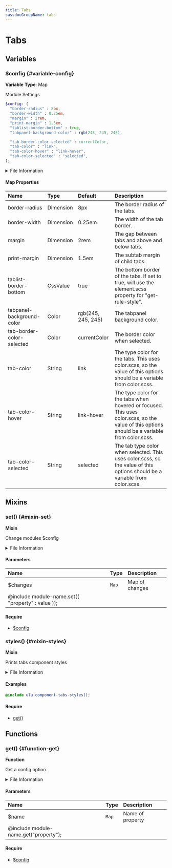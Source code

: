 ```yaml
---
title: Tabs
sassdocGroupName: tabs
---
```



# Tabs

<div class="type-large">



</div>



## Variables




<div class="sassdoc-item-header">

###  $config {#variable-config}

  <div class="sassdoc-item-header__labels">
    <span class="tag tag--primary"><strong>Variable</strong></span> <span class="tag"><strong>Type</strong>: Map</span>
  </div>

</div>

  

Module Settings
    
    

``` scss
$config: (
  "border-radius" : 8px,
  "border-width" : 0.25em,
  "margin" : 2rem,
  "print-margin" : 1.5em,
  "tablist-border-bottom" : true,
  "tabpanel-background-color" : rgb(245, 245, 245),

  "tab-border-color-selected" : currentColor,
  "tab-color" : "link",
  "tab-color-hover" : "link-hover",
  "tab-color-selected" : "selected",
);
```
  


<details>
  <summary>File Information</summary>
  
- **File:** _tabs.scss
- **Group:** tabs
- **Type:** variable
- **Lines (comments):** 22-33
- **Lines (code):** 35-47

</details>

    

#### Map Properties


|Name|Type|Default|Description|
|:--|:--|:--|:--|
|border-radius|Dimension|8px|The border radius of the tabs.|
|border-width|Dimension|0.25em|The width of the tab border.|
|margin|Dimension|2rem|The gap between tabs and above and below tabs.|
|print-margin|Dimension|1.5em|The subtab margin of child tabs.|
|tablist-border-bottom|CssValue|true|The bottom border of the tabs. If set to true, will use the element.scss property for "get-rule-style".|
|tabpanel-background-color|Color|rgb(245, 245, 245)|The tabpanel background color.|
|tab-border-color-selected|Color|currentColor|The border color when selected.|
|tab-color|String|link|The type color for the tabs. This uses color.scss, so the value of this options should be a variable from color.scss.|
|tab-color-hover|String|link-hover|The type color for the tabs when hovered or focused. This uses color.scss, so the value of this options should be a variable from color.scss.|
|tab-color-selected|String|selected|The tab type color when selected. This uses color.scss, so the value of this options should be a variable from color.scss.|

    
  

## Mixins




<div class="sassdoc-item-header">

###  set() {#mixin-set}

  <div class="sassdoc-item-header__labels">
    <span class="tag tag--primary"><strong>Mixin</strong></span>
  </div>

</div>

  

Change modules $config
    
    


<details>
  <summary>File Information</summary>
  
- **File:** _tabs.scss
- **Group:** tabs
- **Type:** mixin
- **Lines (comments):** 49-51
- **Lines (code):** 53-55

</details>

    

#### Parameters


|Name|Type|Description|
|:--|:--|:--|
|$changes|`Map`|Map of changes
  @include module-name.set(( "property" : value ));|

    

#### Require

- [$config](/sass/components/accordion/#variable-config)
  


<div class="sassdoc-item-header">

###  styles() {#mixin-styles}

  <div class="sassdoc-item-header__labels">
    <span class="tag tag--primary"><strong>Mixin</strong></span>
  </div>

</div>

  

Prints tabs component styles
    
    


<details>
  <summary>File Information</summary>
  
- **File:** _tabs.scss
- **Group:** tabs
- **Type:** mixin
- **Lines (comments):** 66-68
- **Lines (code):** 70-177

</details>

    

#### Examples

      


``` scss
@include ulu.component-tabs-styles();
```
  

      

#### Require

- [get()](/sass/components/accordion/#function-get)
  
  

## Functions




<div class="sassdoc-item-header">

###  get() {#function-get}

  <div class="sassdoc-item-header__labels">
    <span class="tag tag--primary"><strong>Function</strong></span>
  </div>

</div>

  

Get a config option
    
    


<details>
  <summary>File Information</summary>
  
- **File:** _tabs.scss
- **Group:** tabs
- **Type:** function
- **Lines (comments):** 57-59
- **Lines (code):** 61-64

</details>

    

#### Parameters


|Name|Type|Description|
|:--|:--|:--|
|$name|`Map`|Name of property
  @include module-name.get("property");|

    

#### Require

- [$config](/sass/components/accordion/#variable-config)
  
  
  